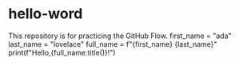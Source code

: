 # hello-word
This repository is for practicing the GitHub Flow.
first_name = "ada"
last_name = "lovelace"
full_name = f"{first_name} {last_name}"
print(f"Hello,{full_name.title()}!")

